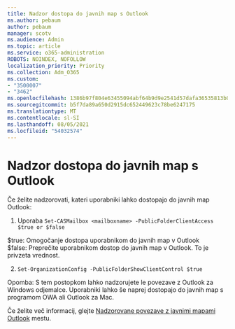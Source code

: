 ```yaml
---
title: Nadzor dostopa do javnih map s Outlook
ms.author: pebaum
author: pebaum
manager: scotv
ms.audience: Admin
ms.topic: article
ms.service: o365-administration
ROBOTS: NOINDEX, NOFOLLOW
localization_priority: Priority
ms.collection: Adm_O365
ms.custom:
- "3500007"
- "3462"
ms.openlocfilehash: 1386b97f804e63455094abf64b9d9e2541d57dafa36535813b0d7689e0ce2966
ms.sourcegitcommit: b5f7da89a650d2915dc652449623c78be6247175
ms.translationtype: MT
ms.contentlocale: sl-SI
ms.lasthandoff: 08/05/2021
ms.locfileid: "54032574"
---
```

# <a name="control-access-to-public-folders-using-outlook"></a>Nadzor dostopa do javnih map s Outlook

Če želite nadzorovati, kateri uporabniki lahko dostopajo do javnih map Outlook:

1. Uporaba `Set-CASMailbox <mailboxname> -PublicFolderClientAccess $true or $false`

$true: Omogočanje dostopa uporabnikom do javnih map v Outlook  
$false: Preprečite uporabnikom dostop do javnih map v Outlook. To je privzeta vrednost.  

2. `Set-OrganizationConfig -PublicFolderShowClientControl $true`

Opomba: S tem postopkom lahko nadzorujete le povezave z Outlook za Windows odjemalce. Uporabniki lahko še naprej dostopajo do javnih map s programom OWA ali Outlook za Mac.

Če želite več informacij, glejte [Nadzorovane povezave z javnimi mapami Outlook](https://aka.ms/controlpf) mestu.
